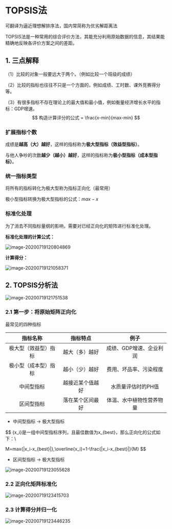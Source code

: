 # TOPSIS法

可翻译为逼近理想解排序法，国内常简称为优劣解距离法

TOPSIS法是一种常用的综合评价方法，其能充分利用原始数据的信息，其结果能精确地反映各评价方案之间的差距。

## 1. 三点解释

（1）比较的对象一般要远大于两个。（例如比较一个班级的成绩）

（2）比较的指标也往往不只是一个方面的，例如成绩、工时数、课外竞赛得分等。

（3）有很多指标不存在理论上的最大值和最小值，例如衡量经济增长水平的指标：GDP增速。
$$
构造计算评分的公式 = \frac{x-min}{max-min}
$$

### 扩展指标个数

成绩是**越高（大）越好**，这样的指标称为**极大型指标（效益型指标）**。

与他人争吵的次数**越少（越小）越好**，这样的指标称为**极小型指标（成本型指标）**。

### 统一指标类型

将所有的指标转化为极大型称为指标正向化（最常用）

极小型指标转换为极大型指标的公式：$max-x$

### 标准化处理

为了消去不同指标量纲的影响，需要对已经正向化的矩阵进行标准化处理。

**标准化处理的计算公式：**

![image-20200719120804869](https://gitee.com/ScottDemo/cloudimg/raw/master/清风数学建模/image-20200719120804869.png)

**计算得分：**

![image-20200719121058371](https://gitee.com/ScottDemo/cloudimg/raw/master/清风数学建模/image-20200719121058371.png)

## 2. TOPSIS分析法

![image-20200719121751538](https://gitee.com/ScottDemo/cloudimg/raw/master/清风数学建模/image-20200719121751538.png)

### 2.1 第一步：将原始矩阵正向化

最常见的四种指标

|       指标名称       |     指标特点     |           例子           |
| :------------------: | :--------------: | :----------------------: |
| 极大型（效益型）指标 |  越大（多）越好  | 成绩、GDP增速、企业利润  |
| 极小型（成本型）指标 |  越小（少）越好  |  费用、坏品率、污染程度  |
|      中间型指标      | 越接近某个值越好 |    水质量评估时的PH值    |
|      区间型指标      | 落在某个区间最好 | 体温、水中植物性营养物量 |

- 中间型指标 -> 极大型指标

$$
\{x_i\}是一组中间型指标序列，且最佳数值为x_{best}，那么正向化的公式如下：\\

M=max\{|x_i-x_{best}|\},\overline{x_i}=1-\frac{|x_i-x_{best}|}{M}
$$

- 区间型指标 -> 极大型指标

![image-20200719123055628](https://gitee.com/ScottDemo/cloudimg/raw/master/清风数学建模/image-20200719123055628.png)

### 2.2 正向化矩阵标准化

![image-20200719123415703](https://gitee.com/ScottDemo/cloudimg/raw/master/清风数学建模/image-20200719123415703.png)

### 2.3 计算得分并归一化

![image-20200719123446235](https://gitee.com/ScottDemo/cloudimg/raw/master/清风数学建模/image-20200719123446235.png)















